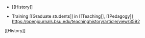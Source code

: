- [[History]]

- Training [[Graduate students]] in [[Teaching]], [[Pedagogy]] https://openjournals.bsu.edu/teachinghistory/article/view/3592

[[History]]
